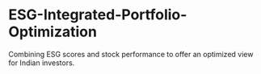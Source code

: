 # ESG-Integrated-Portfolio-Optimization
Combining ESG scores and stock performance to offer an optimized view for Indian investors.
